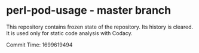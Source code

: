 # perl-pod-usage - master branch

This repository contains frozen state of the repository.
Its history is cleared. It is used only for static code
analysis with Codacy.

Commit Time: 1699619494
